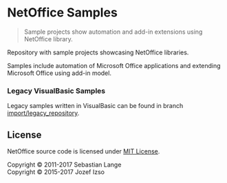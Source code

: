 # NetOffice Samples

> Sample projects show automation and add-in extensions using NetOffice library.

Repository with sample projects showcasing NetOffice libraries.

Samples include automation of Microsoft Office applications and
extending Microsoft Office using add-in model.


### Legacy VisualBasic Samples

Legacy samples written in VisualBasic can be found in branch [import/legacy_repository](tree/import/legacy_repository).

## License

NetOffice source code is licensed under [MIT License](LICENSE.txt).

Copyright © 2011-2017 Sebastian Lange  
Copyright © 2015-2017 Jozef Izso

